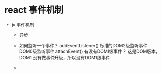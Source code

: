 # react 事件机制

- js 事件机制 
  - 异步
  - 如何监听一个事件？
    addEventListener() 标准的DOM2级监听事件
    DOM0级监听事件 attachEvent()
    <a onclick = "doSomething()"></a>
    有没有DOM1级事件？ 这是DOM版本，DOM1 没有做事件升级，所以没有DOM1级事件

  - 